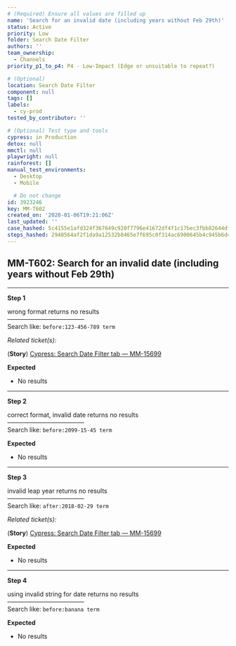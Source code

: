 ```yaml
---
# (Required) Ensure all values are filled up
name: 'Search for an invalid date (including years without Feb 29th)'
status: Active
priority: Low
folder: Search Date Filter
authors: ''
team_ownership:
  - Channels
priority_p1_to_p4: P4 - Low-Impact (Edge or unsuitable to repeat?)

# (Optional)
location: Search Date Filter
component: null
tags: []
labels:
  - cy-prod
tested_by_contributor: ''

# (Optional) Test type and tools
cypress: in Production
detox: null
mmctl: null
playwright: null
rainforest: []
manual_test_environments:
  - Desktop
  - Mobile

  # Do not change
id: 3923246
key: MM-T602
created_on: '2020-01-06T19:21:06Z'
last_updated: ''
case_hashed: 5c4155e1afd324f367649c920f7796e41672df4f1c17bec3fbb82644df5e018c30c3ad0726b270d8480e4aa14a742e7a
steps_hashed: 2948564af2f1da9a12532b8465e7f695c0f314ac6900645b4c945b6d4bc26c9ff3fcf8f300404144e2e981eda331144b
---
```


<!-- (Auto-generated) Based on frontmatter's "key" and "name" -->

## MM-T602: Search for an invalid date (including years without Feb 29th)

---

**Step 1**

wrong format returns no results\
–––––––––––––––––––––––––\
Search like: `before:123-456-789 term`

_Related ticket(s):_

(**Story**) [Cypress: Search Date Filter tab — MM-15699](https://mattermost.atlassian.net/browse/MM-15699)

**Expected**

- No results

---

**Step 2**

correct format, invalid date returns no results\
–––––––––––––––––––––––––\
Search like: `before:2099-15-45 term`

**Expected**

- No results

---

**Step 3**

invalid leap year returns no results\
–––––––––––––––––––––––––\
Search like: `after:2018-02-29 term`

_Related ticket(s):_

(**Story**) [Cypress: Search Date Filter tab — MM-15699](https://mattermost.atlassian.net/browse/MM-15699)

**Expected**

- No results

---

**Step 4**

using invalid string for date returns no results\
–––––––––––––––––––––––––\
Search like: `before:banana term`

**Expected**

- No results
